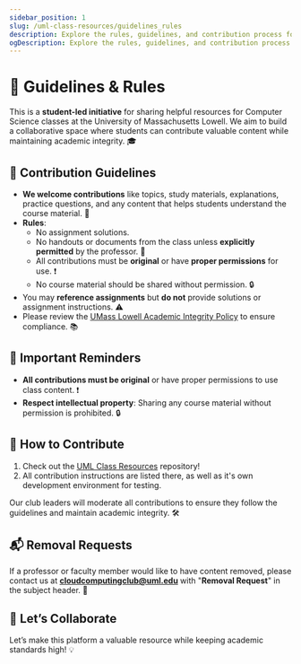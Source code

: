 ```yaml
---
sidebar_position: 1
slug: /uml-class-resources/guidelines_rules
description: Explore the rules, guidelines, and contribution process for students sharing Computer Science resources at UMass Lowell. Learn how to contribute while maintaining academic integrity.
ogDescription: Explore the rules, guidelines, and contribution process for students sharing Computer Science resources at UMass Lowell. Learn how to contribute while maintaining academic integrity.
---
```


# 📒 Guidelines & Rules

This is a **student-led initiative** for sharing helpful resources for Computer Science classes at the University of Massachusetts Lowell. We aim to build a collaborative space where students can contribute valuable content while maintaining academic integrity. 🎓

## 📝 Contribution Guidelines
- **We welcome contributions** like topics, study materials, explanations, practice questions, and any content that helps students understand the course material. 📘
- **Rules**:
    - No assignment solutions.
    - No handouts or documents from the class unless **explicitly permitted** by the professor. 🚫
    - All contributions must be **original** or have **proper permissions** for use. ❗
    - No course material should be shared without permission. 🔒
- You may **reference assignments** but **do not** provide solutions or assignment instructions. ⚠️
- Please review the [UMass Lowell Academic Integrity Policy](https://www.uml.edu/catalog/undergraduate/policies/academic-policies/academic-integrity.aspx) to ensure compliance. 📚

## 🚨 Important Reminders
- **All contributions must be original** or have proper permissions to use class content. ❗
- **Respect intellectual property**: Sharing any course material without permission is prohibited. 🔒

## 🌟 How to Contribute
1. Check out the [UML Class Resources](https://github.com/UMLCloudComputing/UML-Class-Resources) repository!
2. All contribution instructions are listed there, as well as it's own development environment for testing. 

Our club leaders will moderate all contributions to ensure they follow the guidelines and maintain academic integrity. 🛠️

## 📬 Removal Requests
If a professor or faculty member would like to have content removed, please contact us at **cloudcomputingclub@uml.edu** with "**Removal Request**" in the subject header. 📨

## 🌟 Let’s Collaborate
Let’s make this platform a valuable resource while keeping academic standards high! 💡
